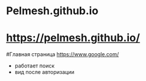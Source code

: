 # Pelmesh.github.io 
# https://pelmesh.github.io/
#Главная страница  https://www.google.com/
- работает поиск
- вид после авторизации
